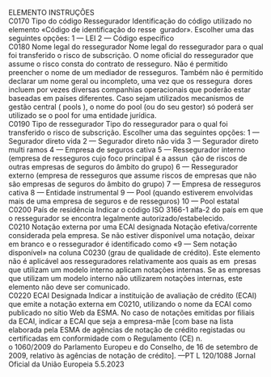  
ELEMENTO  INSTRUÇÕES  
C0170  Tipo do código Ressegurador  Identificação do código utilizado no elemento «Código de identificação do resse ­
gurador». Escolher uma das seguintes opções: 
1 — LEI 
2 — Código específico  
C0180  Nome legal do ressegurador  Nome legal do ressegurador para o qual foi transferido o risco de subscrição. O 
nome oficial do ressegurador que assume o risco consta do contrato de resseguro. 
Não é permitido preencher o nome de um mediador de resseguros. Também não 
é permitido declarar um nome geral ou incompleto, uma vez que os ressegura ­
dores incluem por vezes diversas companhias operacionais que poderão estar 
baseadas em países diferentes. 
Caso sejam utilizados mecanismos de gestão central ( pools ), o nome do  pool  (ou do 
seu gestor) só poderá ser utilizado se o  pool  for uma entidade jurídica.  
C0190  Tipo de ressegurador  Tipo do ressegurador para o qual foi transferido o risco de subscrição. 
Escolher uma das seguintes opções: 
1 — Segurador direto vida 
2 — Segurador direto não vida 
3 — Segurador direto multi ramos 
4 — Empresa de seguros cativa 
5 — Ressegurador interno (empresa de resseguros cujo foco principal é a assun ­
ção de riscos de outras empresas de seguros do âmbito do grupo) 
6 — Ressegurador externo (empresa de resseguros que assume riscos de empresas 
que não são empresas de seguros do âmbito do grupo) 
7 — Empresa de resseguros cativa 
8 — Entidade instrumental 
9 —  Pool  (quando estiverem envolvidas mais de uma empresa de seguros e de 
resseguros) 
10 —  Pool  estatal  
C0200  País de residência  Indicar o código ISO 3166-1 alfa-2 do país em que o ressegurador se encontra 
legalmente autorizado/estabelecido.  
C0210  Notação externa por uma 
ECAI designada  Notação efetiva/corrente considerada pela empresa. 
Se não estiver disponível uma notação, deixar em branco e o ressegurador é 
identificado como «9 — Sem notação disponível» na coluna C0230 (grau de 
qualidade de crédito). 
Este elemento não é aplicável aos resseguradores relativamente aos quais as em ­
presas que utilizam um modelo interno aplicam notações internas. Se as empresas 
que utilizam um modelo interno não utilizarem notações internas, este elemento 
não deve ser comunicado.  
C0220  ECAI Designada  Indicar a instituição de avaliação de crédito (ECAI) que emite a notação externa 
em C0210, utilizando o nome da ECAI como publicado no sítio Web da ESMA. 
No caso de notações emitidas por filiais da ECAI, indicar a ECAI que seja a 
empresa-mãe [com base na lista elaborada pela ESMA de agências de notação 
de crédito registadas ou certificadas em conformidade com o Regulamento (CE) n.  
o 1060/2009 do Parlamento Europeu e do Conselho, de 16 de setembro de 
2009, relativo às agências de notação de crédito]. 
—PT  L 120/1088 Jornal Oficial da União Europeia 5.5.2023